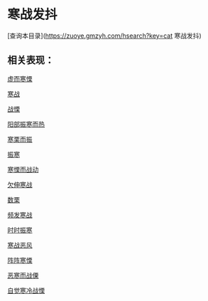 # 寒战发抖
[查询本目录](https://zuoye.gmzyh.com/hsearch?key=cat 寒战发抖)

## 相关表现：

[虚而寒慄](https://zuoye.gmzyh.com/search?key=虚而寒慄)
[寒战](https://zuoye.gmzyh.com/search?key=寒战)
[战慄](https://zuoye.gmzyh.com/search?key=战慄)
[阳部振寒而热](https://zuoye.gmzyh.com/search?key=阳部振寒而热)
[寒栗而振](https://zuoye.gmzyh.com/search?key=寒栗而振)
[振寒](https://zuoye.gmzyh.com/search?key=振寒)
[寒慄而战动](https://zuoye.gmzyh.com/search?key=寒慄而战动)
[欠伸寒战](https://zuoye.gmzyh.com/search?key=欠伸寒战)
[数栗](https://zuoye.gmzyh.com/search?key=数栗)
[频发寒战](https://zuoye.gmzyh.com/search?key=频发寒战)
[时时振寒](https://zuoye.gmzyh.com/search?key=时时振寒)
[寒战恶风](https://zuoye.gmzyh.com/search?key=寒战恶风)
[阵阵寒慄](https://zuoye.gmzyh.com/search?key=阵阵寒慄)
[恶寒而战傈](https://zuoye.gmzyh.com/search?key=恶寒而战傈)
[自觉寒冷战慄](https://zuoye.gmzyh.com/search?key=自觉寒冷战慄)